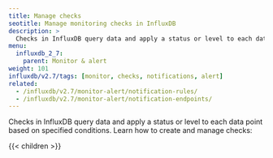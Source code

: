 ```yaml
---
title: Manage checks
seotitle: Manage monitoring checks in InfluxDB
description: >
  Checks in InfluxDB query data and apply a status or level to each data point based on specified conditions.
menu:
  influxdb_2_7:
    parent: Monitor & alert
weight: 101
influxdb/v2.7/tags: [monitor, checks, notifications, alert]
related:
  - /influxdb/v2.7/monitor-alert/notification-rules/
  - /influxdb/v2.7/monitor-alert/notification-endpoints/
---
```


Checks in InfluxDB query data and apply a status or level to each data point based on specified conditions.
Learn how to create and manage checks:

{{< children >}}
